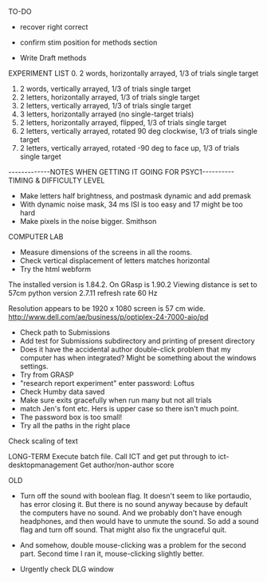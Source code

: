 
TO-DO
* recover right correct

* confirm stim position for methods section
* Write Draft methods 

EXPERIMENT LIST 
0. 2 words, horizontally arrayed, 1/3 of trials single target
1. 2 words, vertically arrayed, 1/3 of trials single target
2. 2 letters, horizontally arrayed, 1/3 of trials single target
3. 2 letters, vertically arrayed, 1/3 of trials single target
4. 3 letters, horizontally arrayed (no single-target trials)
5. 2 letters, horizontally arrayed, flipped, 1/3 of trials single target
6. 2 letters, vertically arrayed, rotated 90 deg clockwise, 1/3 of trials single target
7. 2 letters, vertically arrayed, rotated -90 deg to face up, 1/3 of trials single target



-------------NOTES WHEN GETTING IT GOING FOR PSYC1----------
TIMING & DIFFICULTY LEVEL
* Make letters half brightness, and postmask dynamic and add premask
* With dynamic noise mask, 34 ms ISI is too easy and 17 might be too hard
* Make pixels in the noise bigger. Smithson


COMPUTER LAB
* Measure dimensions of the screens in all the rooms.
* Check vertical displacement of letters matches horizontal
* Try the html webform

The installed version is 1.84.2.  On GRasp is 1.90.2
Viewing distance is set to 57cm
python version 2.7.11
refresh rate 60 Hz

Resolution appears to be 1920 x 1080
screen is 57 cm wide. http://www.dell.com/ae/business/p/optiplex-24-7000-aio/pd


* Check path to Submissions 
* Add test for Submissions subdirectory and printing of present directory
* Does it have the accidental author double-click problem that my computer has when integrated? Might be something about the windows settings.
* Try from GRASP
* "research report experiment"
enter password: Loftus
* Check Humby data saved
* Make sure exits gracefully when run many but not all trials
* match Jen's font etc. Hers is upper case so there isn't much point.
* The password box is too small!
* Try all the paths in the right place


Check scaling of text

LONG-TERM
Execute batch file. Call ICT and get put through to ict-desktopmanagement
Get author/non-author score



OLD

* Turn off the sound with boolean flag.
It doesn't seem to like portaudio, has error closing it. But there is no sound anyway because by default the computers have no sound. And we probably don't have enough headphones, and then would have to unmute the sound. So add a sound flag and turn off sound. That might also fix the ungraceful quit.

* And somehow, double mouse-clicking was a problem for the second part. Second time I ran it, mouse-clicking slightly better. 

* Urgently check DLG window
